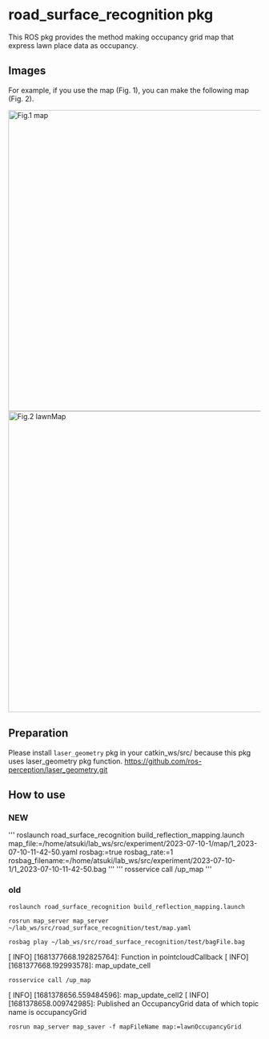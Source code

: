 # road_surface_recognition pkg

This ROS pkg provides the method making occupancy grid map that express lawn place data as occupancy.  

## Images

For example, if you use the map (Fig. 1), you can make the following map (Fig. 2). 

<img src="https://github.com/KentaKubota/road_surface_recognition/blob/master/images/map.png" title="Fig.1 map" width="600px" alt="Fig.1 map">

<img src="https://github.com/KentaKubota/road_surface_recognition/blob/master/images/lawnMap.png" title="Fig.2 lawnMap" width="600px" alt="Fig.2 lawnMap">

## Preparation

Please install `laser_geometry` pkg in your catkin_ws/src/ because this pkg uses laser_geometry pkg function.
<https://github.com/ros-perception/laser_geometry.git>

## How to use

### NEW
'''
roslaunch road_surface_recognition build_reflection_mapping.launch map_file:=/home/atsuki/lab_ws/src/experiment/2023-07-10-1/map/1_2023-07-10-11-42-50.yaml  rosbag:=true rosbag_rate:=1 rosbag_filename:=/home/atsuki/lab_ws/src/experiment/2023-07-10-1/1_2023-07-10-11-42-50.bag
'''
'''
rosservice call /up_map
'''

### old
```
roslaunch road_surface_recognition build_reflection_mapping.launch
```
```
rosrun map_server map_server ~/lab_ws/src/road_surface_recognition/test/map.yaml
```
```
rosbag play ~/lab_ws/src/road_surface_recognition/test/bagFile.bag
```
[ INFO] [1681377668.192825764]: Function in pointcloudCallback
[ INFO] [1681377668.192993578]: map_update_cell
```
rosservice call /up_map
```
[ INFO] [1681378656.559484596]: map_update_cell2
[ INFO] [1681378658.009742985]: Published an OccupancyGrid data of which topic name is occupancyGrid
```
rosrun map_server map_saver -f mapFileName map:=lawnOccupancyGrid
```



